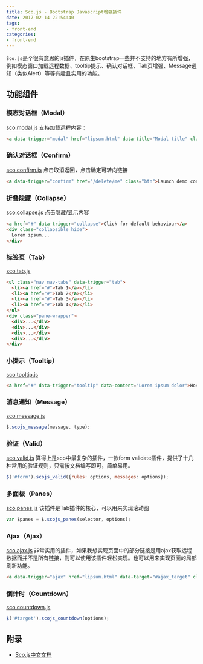 ```yaml
---
title: Sco.js - Bootstrap Javascript增强插件
date: 2017-02-14 22:54:40
tags:
- front-end
categories:
- front-end
---
```

`Sco.js`是个很有意思的js插件，在原生bootstrap一些并不支持的地方有所增强，例如模态窗口加载远程数据、tooltip提示、确认对话框、Tab页增强、Message通知（类似Alert）等等有趣且实用的功能。

## 功能组件
### 模态对话框（Modal） 
[sco.modal.js](http://www.bootcss.com/p/sco.js/#modals) 支持加载远程内容：
```html
<a data-trigger="modal" href="lipsum.html" data-title="Modal title" class="btn">Launch demo modal</a>
```

### 确认对话框（Confirm）
[sco.confirm.js](http://www.bootcss.com/p/sco.js/#confirm) 点击取消返回，点击确定可转向链接
```html
<a data-trigger="confirm" href="/delete/me" class="btn">Launch demo confirm</a>
```

### 折叠隐藏（Collapse）
[sco.collapse.js](http://www.bootcss.com/p/sco.js/#collapse) 点击隐藏/显示内容
```html
<a href="#" data-trigger="collapse">Click for default behaviour</a>
<div class="collapsible hide">
  Lorem ipsum...
</div>
```
<!-- more --> 
### 标签页（Tab）
[sco.tab.js](http://www.bootcss.com/p/sco.js/#tab)
```html
<ul class="nav nav-tabs" data-trigger="tab">
  <li><a href="#">Tab 1</a></li>
  <li><a href="#">Tab 2</a></li>
  <li><a href="#">Tab 3</a></li>
  <li><a href="#">Tab 4</a></li>
</ul>
<div class="pane-wrapper">
  <div>...</div>
  <div>...</div>
  <div>...</div>
  <div>...</div>
</div>
```

### 小提示（Tooltip）
[sco.tooltip.js](http://www.bootcss.com/p/sco.js/#tooltip)
```html
<a href="#" data-trigger="tooltip" data-content="Lorem ipsum dolor">Hover me</a>
```

### 消息通知（Message）
[sco.message.js](http://www.bootcss.com/p/sco.js/#message)
```js
$.scojs_message(message, type);
```

### 验证（Valid） 
[sco.valid.js](http://www.bootcss.com/p/sco.js/#valid) 算得上是sco中最复杂的插件，一款form validate插件，提供了十几种常用的验证规则，只需按文档编写即可，简单易用。
```js
$('#form').scojs_valid({rules: options, messages: options});
```

### 多面板（Panes）
[sco.panes.js](http://www.bootcss.com/p/sco.js/#panes) 该插件是Tab插件的核心，可以用来实现滚动图
```js
var $panes = $.scojs_panes(selector, options);
```

### Ajax（Ajax）
[sco.ajax.js](http://www.bootcss.com/p/sco.js/#ajax) 非常实用的插件，如果我想实现页面中的部分链接是用ajax获取远程数据而并不是所有链接，则可以使用该插件轻松实现。也可以用来实现页面的局部刷新功能。
```html
<a data-trigger="ajax" href="lipsum.html" data-target="#ajax_target" class="btn">Ajax demo</a>
```

### 倒计时（Countdown）
[sco.countdown.js](http://www.bootcss.com/p/sco.js/#countdown)
```js
$('#target').scojs_countdown(options);
```

## 附录
* [Sco.js中文文档](http://www.bootcss.com/p/sco.js)